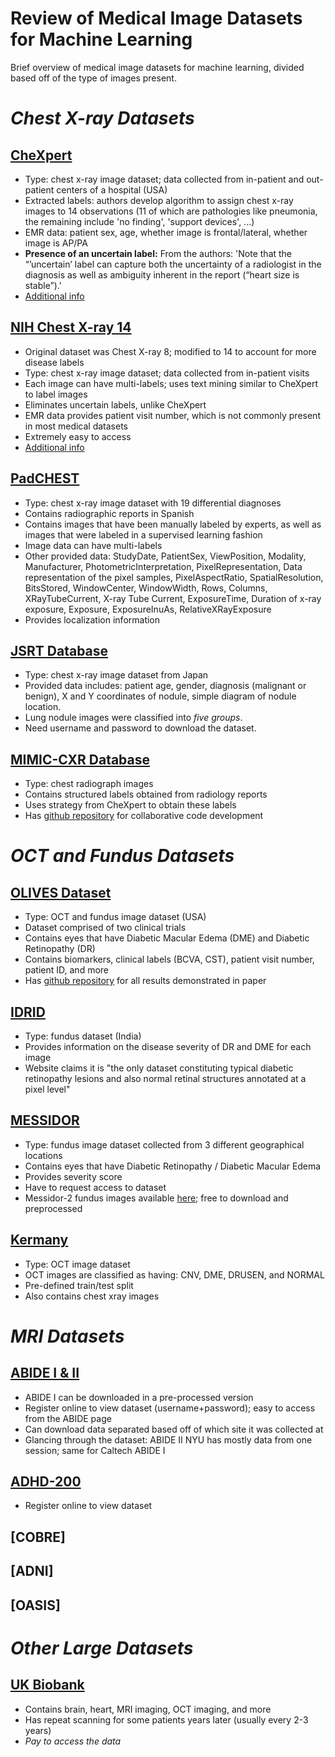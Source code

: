 # Review of Medical Image Datasets for Machine Learning
Brief overview of medical image datasets for machine learning, divided based off of the type of images present.

# _Chest X-ray Datasets_
## [CheXpert](https://arxiv.org/abs/1901.07031)
+ Type: chest x-ray image dataset; data collected from in-patient and out-patient centers of a hospital (USA)
+ Extracted labels: authors develop algorithm to assign chest x-ray images to 14 observations (11 of which are pathologies like pneumonia, the remaining include 'no finding', 'support devices', ...)
+ EMR data: patient sex, age, whether image is frontal/lateral, whether image is AP/PA
+ **Presence of an uncertain label:** From the authors: 'Note that the “’uncertain’ label can capture both the uncertainty of a radiologist in the diagnosis as well as ambiguity inherent in the report (“heart size is stable”).' 
+ [Additional info](https://arxiv.org/pdf/2105.03020.pdf)

## [NIH Chest X-ray 14](https://openaccess.thecvf.com/content_cvpr_2017/papers/Wang_ChestX-ray8_Hospital-Scale_Chest_CVPR_2017_paper.pdf)
+ Original dataset was Chest X-ray 8; modified to 14 to account for more disease labels
+ Type: chest x-ray image dataset; data collected from in-patient visits
+ Each image can have multi-labels; uses text mining similar to CheXpert to label images
+ Eliminates uncertain labels, unlike CheXpert
+ EMR data provides patient visit number, which is not commonly present in most medical datasets
+ Extremely easy to access
+ [Additional info](https://www.nih.gov/news-events/news-releases/nih-clinical-center-provides-one-largest-publicly-available-chest-x-ray-datasets-scientific-community)

## [PadCHEST](https://arxiv.org/abs/1901.07441)
+ Type: chest x-ray image dataset with 19 differential diagnoses
+ Contains radiographic reports in Spanish
+ Contains images that have been manually labeled by experts, as well as images that were labeled in a supervised learning fashion
+ Image data can have multi-labels
+ Other provided data: StudyDate, PatientSex, ViewPosition, Modality, Manufacturer, PhotometricInterpretation, PixelRepresentation, Data representation of the pixel samples, PixelAspectRatio, SpatialResolution, BitsStored, WindowCenter, WindowWidth, Rows, Columns, XRayTubeCurrent, X-ray Tube Current, ExposureTime, Duration of x-ray exposure, Exposure, ExposureInuAs, RelativeXRayExposure
+ Provides localization information

## [JSRT Database](http://db.jsrt.or.jp/eng.php)
+ Type: chest x-ray image dataset from Japan
+ Provided data includes: patient age, gender, diagnosis (malignant or benign), X and Y coordinates of nodule, simple diagram of nodule location.
+ Lung nodule images were classified into _five groups_.
+ Need username and password to download the dataset.

## [MIMIC-CXR Database](https://physionet.org/content/mimic-cxr/2.0.0/)
+ Type: chest radiograph images
+ Contains structured labels obtained from radiology reports
+ Uses strategy from CheXpert to obtain these labels
+ Has [github repository](https://github.com/MIT-LCP/mimic-cxr) for collaborative code development

# _OCT and Fundus Datasets_

## [OLIVES Dataset](https://arxiv.org/abs/2209.11195)
+ Type: OCT and fundus image dataset (USA)
+ Dataset comprised of two clinical trials
+ Contains eyes that have Diabetic Macular Edema (DME) and Diabetic Retinopathy (DR)
+ Contains biomarkers, clinical labels (BCVA, CST), patient visit number, patient ID, and more
+ Has [github repository](https://github.com/olivesgatech/OLIVES_Dataset) for all results demonstrated in paper

## [IDRID](https://ieee-dataport.org/open-access/indian-diabetic-retinopathy-image-dataset-idrid)
+ Type: fundus dataset (India)
+ Provides information on the disease severity of DR and DME for each image
+ Website claims it is "the only dataset constituting typical diabetic retinopathy lesions and also normal retinal structures annotated at a pixel level"

## [MESSIDOR](https://www.adcis.net/en/third-party/messidor/)
+ Type: fundus image dataset collected from 3 different geographical locations
+ Contains eyes that have Diabetic Retinopathy / Diabetic Macular Edema
+ Provides severity score
+ Have to request access to dataset
+ Messidor-2 fundus images available [here](https://www.kaggle.com/datasets/mariaherrerot/messidor2preprocess); free to download and preprocessed

## [Kermany](https://data.mendeley.com/datasets/rscbjbr9sj/3)
+ Type: OCT image dataset
+ OCT images are classified as having: CNV, DME, DRUSEN, and NORMAL
+ Pre-defined train/test split
+ Also contains chest xray images

# _MRI Datasets_

## [ABIDE I & II](http://fcon_1000.projects.nitrc.org/indi/abide/abide_I.html)
+ ABIDE I can be downloaded in a pre-processed version
+ Register online to view dataset (username+password); easy to access from the ABIDE page
+ Can download data separated based off of which site it was collected at
+ Glancing through the dataset: ABIDE II NYU has mostly data from one session; same for Caltech ABIDE I

## [ADHD-200](http://fcon_1000.projects.nitrc.org/indi/adhd200/)
+ Register online to view dataset

## [COBRE]

## [ADNI]

## [OASIS]

# _Other Large Datasets_

## [UK Biobank](https://www.ukbiobank.ac.uk/enable-your-research/about-our-data)
+ Contains brain, heart, MRI imaging, OCT imaging, and more
+ Has repeat scanning for some patients years later (usually every 2-3 years)
+ *Pay to access the data*
